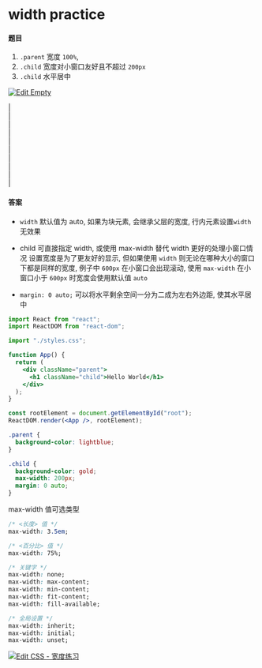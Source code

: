 # width practice


#### 题目

1. `.parent` 宽度 `100%`, 
2. `.child` 宽度对小窗口友好且不超过 `200px`
3. `.child` 水平居中

[![Edit Empty](https://codesandbox.io/static/img/play-codesandbox.svg)](https://codesandbox.io/s/empty-u0kb1?fontsize=14&hidenavigation=1&theme=dark)

|  
|  
|  
|  
|  
|  
|  
|  
|  
|  

#### 答案

- `width` 默认值为 auto, 如果为块元素, 会继承父层的宽度, 行内元素设置`width`无效果

- child 可直接指定 width, 或使用 max-width 替代 width 更好的处理小窗口情况
  设置宽度是为了更友好的显示, 但如果使用 `width` 则无论在哪种大小的窗口下都是同样的宽度,
  例子中 `600px` 在小窗口会出现滚动, 使用 `max-width` 在小窗口小于 `600px` 时宽度会使用默认值 `auto`

- `margin: 0 auto;` 可以将水平剩余空间一分为二成为左右外边距, 使其水平居中

```jsx
import React from "react";
import ReactDOM from "react-dom";

import "./styles.css";

function App() {
  return (
    <div className="parent">
      <h1 className="child">Hello World</h1>
    </div>
  );
}

const rootElement = document.getElementById("root");
ReactDOM.render(<App />, rootElement);


```

```css
.parent {
  background-color: lightblue;
}

.child {
  background-color: gold;
  max-width: 200px;
  margin: 0 auto;
}
```

max-width 值可选类型
```css
/* <长度> 值 */
max-width: 3.5em;

/* <百分比> 值 */
max-width: 75%;

/* 关键字 */
max-width: none;
max-width: max-content;
max-width: min-content;
max-width: fit-content;
max-width: fill-available;

/* 全局设置 */
max-width: inherit;
max-width: initial;
max-width: unset;
```

[![Edit CSS - 宽度练习](https://codesandbox.io/static/img/play-codesandbox.svg)](https://codesandbox.io/s/css-kuandulianxi-kkcvv?fontsize=14&hidenavigation=1&theme=dark)


